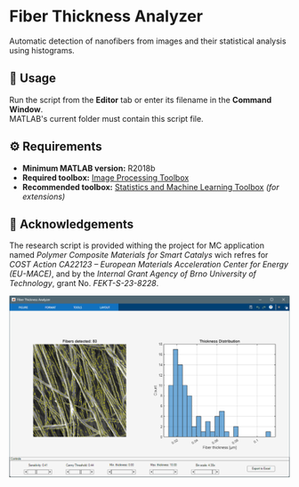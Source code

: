 # Fiber Thickness Analyzer

Automatic detection of nanofibers from images and their statistical analysis using histograms.

## 📌 Usage
Run the script from the **Editor** tab or enter its filename in the **Command Window**.  
MATLAB's current folder must contain this script file.

## ⚙️ Requirements
- **Minimum MATLAB version:** R2018b  
- **Required toolbox:** [Image Processing Toolbox](https://www.mathworks.com/products/image.html)  
- **Recommended toolbox:** [Statistics and Machine Learning Toolbox](https://www.mathworks.com/products/statistics.html) *(for extensions)*

## 🤝 Acknowledgements
The research script is provided withing the project for MC application named *Polymer Composite Materials for Smart Catalys* wich refres for *COST Action CA22123 – European Materials Acceleration Center for Energy (EU-MACE)*, and by the *Internal Grant Agency of Brno University of Technology*, grant No. *FEKT-S-23-8228*.
 
![Script preview](assets/readme/preview.png)
